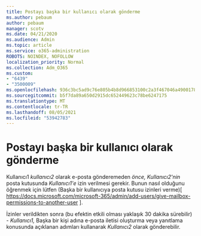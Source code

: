 ```yaml
---
title: Postayı başka bir kullanıcı olarak gönderme
ms.author: pebaum
author: pebaum
manager: scotv
ms.date: 04/21/2020
ms.audience: Admin
ms.topic: article
ms.service: o365-administration
ROBOTS: NOINDEX, NOFOLLOW
localization_priority: Normal
ms.collection: Adm_O365
ms.custom:
- "6439"
- "3500009"
ms.openlocfilehash: 936c3bc5ad9c76e805b4b8d966853100c2a3f467046a490017813b011ef9b600
ms.sourcegitcommit: b5f7da89a650d2915dc652449623c78be6247175
ms.translationtype: MT
ms.contentlocale: tr-TR
ms.lasthandoff: 08/05/2021
ms.locfileid: "53942783"
---
```

# <a name="sending-mail-as-another-user"></a>Postayı başka bir kullanıcı olarak gönderme

Kullanıcı1 *kullanıcı2* olarak e-posta gönderemeden *önce, Kullanıcı2'nin* posta kutusunda *Kullanıcı1'e* izin verilmesi gerekir.  Bunun nasıl olduğunu öğrenmek için lütfen (Başka bir kullanıcıya posta kutusu izinleri verme)[ https://docs.microsoft.com/microsoft-365/admin/add-users/give-mailbox-permissions-to-another-user ].

İzinler verildikten sonra (bu efektin etkili olması yaklaşık 30 dakika sürebilir) - *Kullanıcı1,* Başka bir kişi adına e-posta iletisi oluşturma veya yanıtlama konusunda açıklanan adımları kullanarak *Kullanıcı2* olarak gönderebilir.
